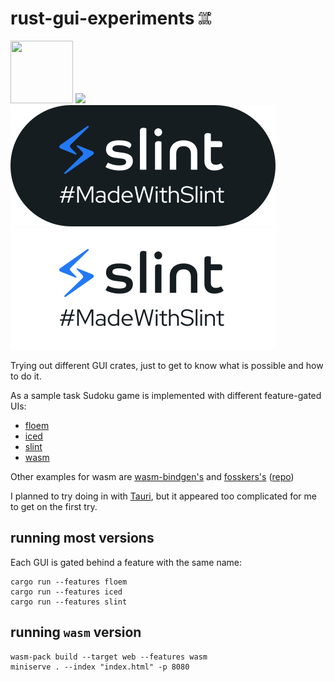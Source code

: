 # rust-gui-experiments <img width=20 height=20 src="www/favicon.png"></img>

<img width=100 height=100 src="https://lap.dev/images/floem.svg"></img>
<img src="https://raw.githubusercontent.com/iced-rs/iced/refs/heads/master/docs/logo.svg" width="100px"></img>
![#MadeWithSlint](https://raw.githubusercontent.com/slint-ui/slint/refs/heads/master/logo/MadeWithSlint-logo-light.svg#gh-light-mode-only)
![#MadeWithSlint](https://raw.githubusercontent.com/slint-ui/slint/refs/heads/master/logo/MadeWithSlint-logo-dark.svg#gh-dark-mode-only)

Trying out different GUI crates, just to get to know what is possible and how to do it.

As a sample task Sudoku game is implemented with different feature-gated UIs:
* [floem](https://github.com/lapce/floem)
* [iced](https://github.com/iced-rs/iced)
* [slint](https://github.com/slint-ui/slint)
* [wasm](https://github.com/rustwasm/wasm-bindgen)

Other examples for wasm are [wasm-bindgen's](https://rustwasm.github.io/wasm-bindgen/examples) and 
[fosskers's](https://www.fosskers.ca/en/demo/game-of-life) 
([repo](https://github.com/fosskers/fosskers.ca/tree/master/rust/game-of-life))

I planned to try doing in with [Tauri](https://tauri.app/), but it
appeared too complicated for me to get on the first try.

## running most versions

Each GUI is gated behind a feature with the same name:

```shell
cargo run --features floem
cargo run --features iced
cargo run --features slint
```

## running `wasm` version

```shell
wasm-pack build --target web --features wasm
miniserve . --index "index.html" -p 8080
```